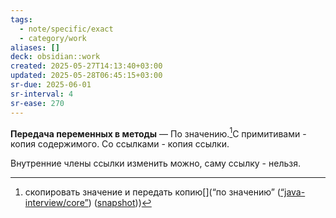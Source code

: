 ```yaml
---
tags:
  - note/specific/exact
  - category/work
aliases: []
deck: obsidian::work
created: 2025-05-27T14:13:40+03:00
updated: 2025-05-28T06:45:15+03:00
sr-due: 2025-06-01
sr-interval: 4
sr-ease: 270
---
```


**Передача переменных в методы**
—
По значению.[^1]С примитивами - копия содержимого. Со ссылками - копия ссылки.

Внутренние члены ссылки изменить можно, саму ссылку - нельзя.

[^1]: скопировать значение и передать копию[](“по значению” ([“java-interview/core”](zotero://select/library/items/T3X9ZD57)) ([snapshot](zotero://open-pdf/library/items/2GAN5TQF?sel=p%3Anth-child(191)&annotation=2UAQQIK2)))
